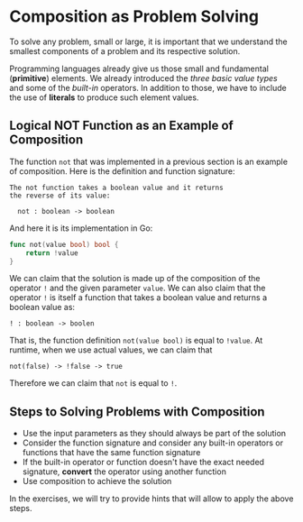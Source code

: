 
# Composition as Problem Solving

To solve any problem, small or large, it is important that we understand the smallest components of a problem and its 
respective solution.

Programming languages already give us those small and fundamental (**primitive**) elements.  We already introduced the *three
basic value types* and some of the *built-in* operators.  In addition to those, we have to include the use of **literals** to 
produce such element values.

## Logical NOT Function as an Example of Composition
The function `not` that was implemented in a previous section is an example of composition.  Here is the definition and 
function signature:

```
The not function takes a boolean value and it returns
the reverse of its value:

  not : boolean -> boolean
```
And here it is its implementation in Go:

```go
func not(value bool) bool {
    return !value
}
```

We can claim that the solution is made up of the composition of the operator `!` and the given parameter `value`.  We can also
claim that the operator `!` is itself a function that takes a boolean value and returns a boolean value as:

```
! : boolean -> boolen
```

That is, the function definition `not(value bool)` is equal to `!value`.  At runtime, when we use actual values, we can claim 
that

```
not(false) -> !false -> true
```

Therefore we can claim that `not` is equal to `!`.

## Steps to Solving Problems with Composition

* Use the input parameters as they should always be part of the solution
* Consider the function signature and consider any built-in operators or functions that have the same function signature
* If the built-in operator or function doesn't have the exact needed signature, **convert** the operator using another function
* Use composition to achieve the solution

In the exercises, we will try to provide hints that will allow to apply the above steps.
